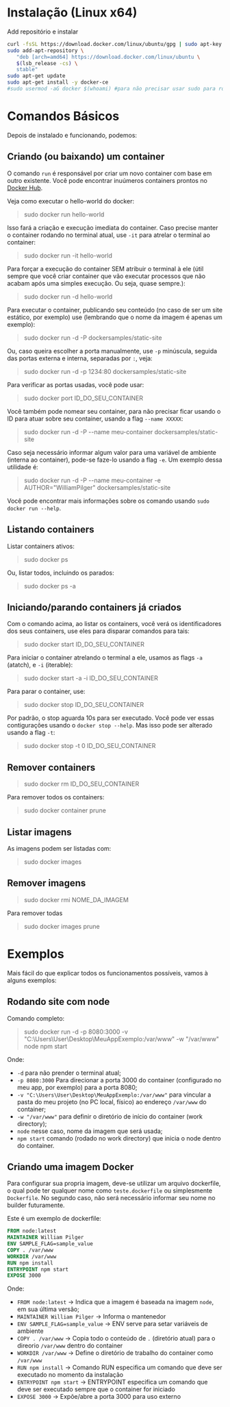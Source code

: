 # Instalação (Linux x64)

Add repositório e instalar

```sh
curl -fsSL https://download.docker.com/linux/ubuntu/gpg | sudo apt-key add -
sudo add-apt-repository \
   "deb [arch=amd64] https://download.docker.com/linux/ubuntu \
   $(lsb_release -cs) \
   stable"
sudo apt-get update
sudo apt-get install -y docker-ce
#sudo usermod -aG docker $(whoami) #para não precisar usar sudo para rodar o docker (não funcionou)
```

# Comandos Básicos

Depois de instalado e funcionando, podemos:

## Criando (ou baixando) um container

O comando `run` é responsável por criar um novo container com base em outro existente. Você pode encontrar inuúmeros containers prontos no [Docker Hub](https://hub.docker.com/).

Veja como executar o hello-world do docker:

> sudo docker run hello-world

Isso fará a criação e execução imediata do container. Caso precise manter o container rodando no terminal atual, use `-it` para atrelar o terminal ao container:

> sudo docker run -it hello-world

Para forçar a execução do container SEM atribuir o terminal à ele (útil sempre que você criar container que vão executar processos que não acabam após uma simples execução. Ou seja, quase sempre.):

> sudo docker run -d hello-world

Para executar o container, publicando seu conteúdo (no caso de ser um site estático, por exemplo) use (lembrando que o nome da imagem é apenas um exemplo):

> sudo docker run -d -P dockersamples/static-site

Ou, caso queira escolher a porta manualmente, use `-p` minúscula, seguida das portas externa e interna, separadas por `:`, veja:

> sudo docker run -d -p 1234:80 dockersamples/static-site

Para verificar as portas usadas, você pode usar:

> sudo docker port ID_DO_SEU_CONTAINER

Você também pode nomear seu container, para não precisar ficar usando o ID para atuar sobre seu container, usando a flag `--name XXXXX`:

> sudo docker run -d -P --name meu-container dockersamples/static-site

Caso seja necessário informar algum valor para uma variável de ambiente (interna ao container), pode-se faze-lo usando a flag `-e`. Um exemplo dessa utilidade é:

> sudo docker run -d -P --name meu-container -e AUTHOR="WilliamPilger" dockersamples/static-site

Você pode encontrar mais informações sobre os comando usando `sudo docker run --help`.

## Listando containers

Listar containers ativos:

> sudo docker ps

Ou, listar todos, incluindo os parados:

> sudo docker ps -a


## Iniciando/parando containers já criados

Com o comando acima, ao listar os containers, você verá os identificadores dos seus containers, use eles para disparar comandos para tais:

> sudo docker start ID_DO_SEU_CONTAINER

Para iniciar o container atrelando o terminal a ele, usamos as flags `-a` (atatch), e `-i` (iterable):

> sudo docker start -a -i ID_DO_SEU_CONTAINER

Para parar o container, use:

> sudo docker stop ID_DO_SEU_CONTAINER

Por padrão, o stop aguarda 10s para ser executado. Você pode ver essas contigurações usando o `docker stop --help`. Mas isso pode ser alterado usando a flag `-t`:

> sudo docker stop -t 0 ID_DO_SEU_CONTAINER


## Remover containers

> sudo docker rm ID_DO_SEU_CONTAINER

Para remover todos os containers:

> sudo docker container prune


## Listar imagens

As imagens podem ser listadas com:

> sudo docker images

## Remover imagens

> sudo docker rmi NOME_DA_IMAGEM

Para remover todas

> sudo docker images prune


# Exemplos

Mais fácil do que explicar todos os funcionamentos possíveis, vamos à alguns exemplos:

## Rodando site com node

Comando completo:

> sudo docker run -d -p 8080:3000 -v "C:\Users\User\Desktop\MeuAppExemplo:/var/www" -w "/var/www" node npm start

Onde:
   - `-d` para não prender o terminal atual;
   - `-p 8080:3000` Para direcionar a porta 3000 do container (configurado no meu app, por exemplo) para a porta 8080;
   - `-v "C:\Users\User\Desktop\MeuAppExemplo:/var/www"` para vincular a pasta do meu projeto (no PC local, físico) ao endereço `/var/www` do container;
   - `-w "/var/www"` para definir o diretório de início do container (work directory);
   - `node` nesse caso, nome da imagem que será usada;
   - `npm start` comando (rodado no work directory) que inicia o node dentro do container.


## Criando uma imagem Docker

Para configurar sua propria imagem, deve-se utilizar um arquivo dockerfile, o qual pode ter qualquer nome como `teste.dockerfile` ou simplesmente `Dockerfile`. No segundo caso, não será necessário informar seu nome no builder futuramente.

Este é um exemplo de dockerfile:

```dockerfile
FROM node:latest
MAINTAINER William Pilger
ENV SAMPLE_FLAG=sample_value
COPY . /var/www
WORKDIR /var/www
RUN npm install
ENTRYPOINT npm start
EXPOSE 3000
```

Onde:
   - `FROM node:latest` -> Indica que a imagem é baseada na imagem `node`, em sua última versão;
   - `MAINTAINER William Pilger` -> Informa o mantenedor
   - `ENV SAMPLE_FLAG=sample_value` -> ENV serve para setar variáveis de ambiente
   - `COPY . /var/www` -> Copia todo o conteúdo de `.` (diretório atual) para o direorio `/var/www` dentro do container
   - `WORKDIR /var/www` -> Define o diretório de trabalho do container como `/var/www`
   - `RUN npm install` -> Comando RUN especifica um comando que deve ser executado no momento da instalação
   - `ENTRYPOINT npm start` -> ENTRYPOINT especifica um comando que deve ser executado sempre que o container for iniciado
   - `EXPOSE 3000` -> Expõe/abre a porta 3000 para uso externo
